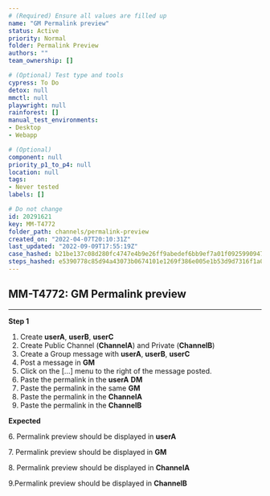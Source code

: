 ```yaml
---
# (Required) Ensure all values are filled up
name: "GM Permalink preview"
status: Active
priority: Normal
folder: Permalink Preview
authors: ""
team_ownership: []

# (Optional) Test type and tools
cypress: To Do
detox: null
mmctl: null
playwright: null
rainforest: []
manual_test_environments: 
- Desktop
- Webapp

# (Optional)
component: null
priority_p1_to_p4: null
location: null
tags: 
- Never tested
labels: []

# Do not change
id: 20291621
key: MM-T4772
folder_path: channels/permalink-preview
created_on: "2022-04-07T20:10:31Z"
last_updated: "2022-09-09T17:55:19Z"
case_hashed: b21be137c08d280fc4747e4b9e26ff9abedef6bb9ef7a01f0925990947aded97ed28e8a4feda2dcba8608d366a1e96b1
steps_hashed: e5390778c85d94a43073b0674101e1269f386e005e1b53d9d7316f1a0591adaa2d27641e7f4a2b3015877e2fa47023fe
---
```


## MM-T4772: GM Permalink preview

---

**Step 1**

1. Create **userA**, **userB**, **userC**
2. Create Public Channel (**ChannelA**) and Private (**ChannelB**)
3. Create a Group message with **userA**, **userB**, **userC**
4. Post a message in **GM**
5. Click on the \[...] menu to the right of the message posted.
6. Paste the permalink in the **userA** **DM**
7. Paste the permalink in the same **GM**
8. Paste the permalink in the **ChannelA**
9. Paste the permalink in the **ChannelB**

**Expected**

6\. Permalink preview should be displayed in **userA**

7\. Permalink preview should be displayed in **GM**

8\. Permalink preview should be displayed in **ChannelA**

9.Permalink preview should be displayed in **ChannelB**
